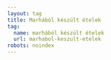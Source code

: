 ```yaml
---
layout: tag
title: Marhából készült ételek
tag:
  name: marhából készült ételek
  url: marhabol-keszult-etelek
robots: noindex
---
```

